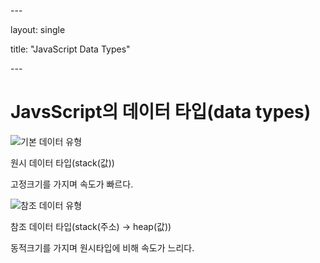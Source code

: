 \---

layout: single

title: "JavaScript Data Types"

\---

# JavsScript의 데이터 타입(data types)

![기본 데이터 유형](https://www.freecodecamp.org/news/content/images/2022/01/Purple-Minimal-We-Are-Hiring-Twitter-Post--1-.png)

원시 데이터 타입(stack(값))

고정크기를 가지며 속도가 빠르다.



![참조 데이터 유형](https://www.freecodecamp.org/news/content/images/2022/01/Purple-Minimal-We-Are-Hiring-Twitter-Post--2-.png)

참조 데이터 타입(stack(주소) -> heap(값))

동적크기를 가지며 원시타입에 비해 속도가 느리다.